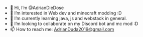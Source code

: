 - 👋 Hi, I’m @AdrianDieDose
- 👀 I’m interested in Web dev and minecraft modding :D
- 🌱 I’m currently learning java, js and webstack in general.
- 💞️ I’m looking to collaborate on my Discord bot and mc mod :D
- 📫 How to reach me: AdrianDuda2019@gmail.com

<!---
AdrianDieDose/AdrianDieDose is a ✨ special ✨ repository because its `README.md` (this file) appears on your GitHub profile.
You can click the Preview link to take a look at your changes.
--->
